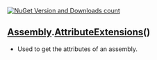 [![NuGet Version and Downloads count](https://buildstats.info/nuget/TJC.AssemblyExtensions)](https://www.nuget.org/packages/TJC.AssemblyExtensions)

## [Assembly](https://learn.microsoft.com/en-us/dotnet/api/system.reflection.assembly?view=net-8.0).[AttributeExtensions](./TJC.AssemblyExtensions/Attributes/AttributeExtensions.cs)()
- Used to get the attributes of an assembly.
